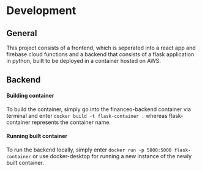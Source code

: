 # Development
## General 
This project consists of a frontend, which is seperated into a react app and firebase cloud functions and a backend 
that consists of a flask application in python, built to be deployed in a container hosted on AWS. 

## Backend

#### Building container 
To build the container, simply go into the financeo-backend container via terminal and enter 
`docker build -t flask-container .` whereas flask-container represents the container name. 

#### Running built container 
To run the backend locally, simply enter `docker run -p 5000:5000 flask-container` or use docker-desktop for running a 
new instance of the newly built container. 

